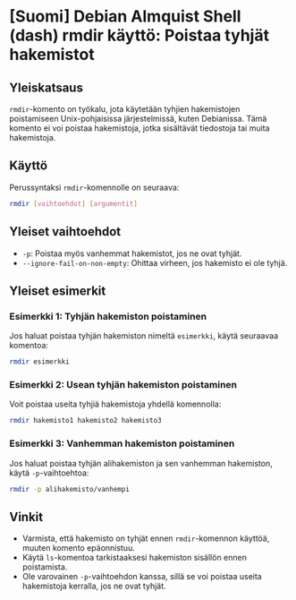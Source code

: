 # [Suomi] Debian Almquist Shell (dash) rmdir käyttö: Poistaa tyhjät hakemistot

## Yleiskatsaus
`rmdir`-komento on työkalu, jota käytetään tyhjien hakemistojen poistamiseen Unix-pohjaisissa järjestelmissä, kuten Debianissa. Tämä komento ei voi poistaa hakemistoja, jotka sisältävät tiedostoja tai muita hakemistoja.

## Käyttö
Perussyntaksi `rmdir`-komennolle on seuraava:

```bash
rmdir [vaihtoehdot] [argumentit]
```

## Yleiset vaihtoehdot
- `-p`: Poistaa myös vanhemmat hakemistot, jos ne ovat tyhjät.
- `--ignore-fail-on-non-empty`: Ohittaa virheen, jos hakemisto ei ole tyhjä.

## Yleiset esimerkit
### Esimerkki 1: Tyhjän hakemiston poistaminen
Jos haluat poistaa tyhjän hakemiston nimeltä `esimerkki`, käytä seuraavaa komentoa:

```bash
rmdir esimerkki
```

### Esimerkki 2: Usean tyhjän hakemiston poistaminen
Voit poistaa useita tyhjiä hakemistoja yhdellä komennolla:

```bash
rmdir hakemisto1 hakemisto2 hakemisto3
```

### Esimerkki 3: Vanhemman hakemiston poistaminen
Jos haluat poistaa tyhjän alihakemiston ja sen vanhemman hakemiston, käytä `-p`-vaihtoehtoa:

```bash
rmdir -p alihakemisto/vanhempi
```

## Vinkit
- Varmista, että hakemisto on tyhjät ennen `rmdir`-komennon käyttöä, muuten komento epäonnistuu.
- Käytä `ls`-komentoa tarkistaaksesi hakemiston sisällön ennen poistamista.
- Ole varovainen `-p`-vaihtoehdon kanssa, sillä se voi poistaa useita hakemistoja kerralla, jos ne ovat tyhjät.